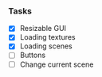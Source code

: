 ### Tasks

* [X] Resizable GUI
* [X] Loading textures
* [X] Loading scenes
* [ ] Buttons
* [ ] Change current scene
